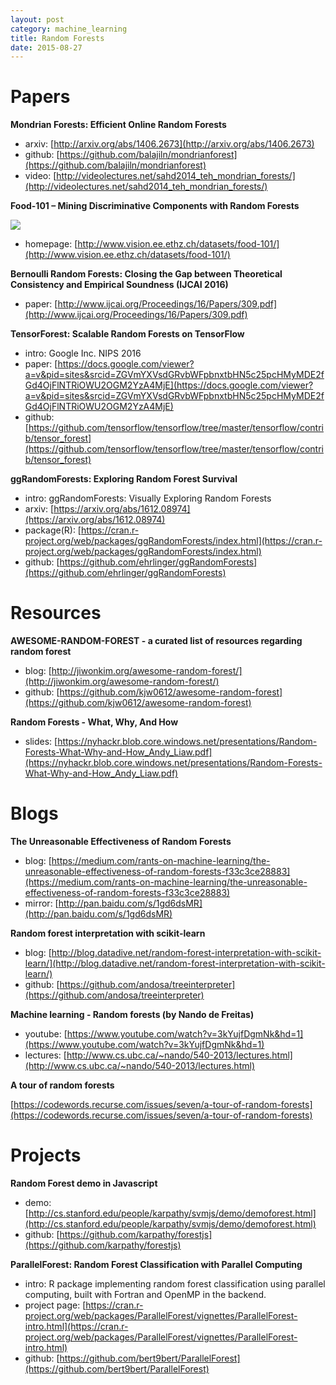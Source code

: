 ```yaml
---
layout: post
category: machine_learning
title: Random Forests
date: 2015-08-27
---
```


# Papers

**Mondrian Forests: Efficient Online Random Forests**

- arxiv: [http://arxiv.org/abs/1406.2673](http://arxiv.org/abs/1406.2673)
- github: [https://github.com/balajiln/mondrianforest](https://github.com/balajiln/mondrianforest)
- video: [http://videolectures.net/sahd2014_teh_mondrian_forests/](http://videolectures.net/sahd2014_teh_mondrian_forests/)

**Food-101 – Mining Discriminative Components with Random Forests**

![](http://www.vision.ee.ethz.ch/datasets/food-101/static/img/rf-comp-mining.png)

- homepage: [http://www.vision.ee.ethz.ch/datasets/food-101/](http://www.vision.ee.ethz.ch/datasets/food-101/)

**Bernoulli Random Forests: Closing the Gap between Theoretical Consistency and Empirical Soundness (IJCAI 2016)**

- paper: [http://www.ijcai.org/Proceedings/16/Papers/309.pdf](http://www.ijcai.org/Proceedings/16/Papers/309.pdf)

**TensorForest: Scalable Random Forests on TensorFlow**

- intro: Google Inc. NIPS 2016
- paper: [https://docs.google.com/viewer?a=v&pid=sites&srcid=ZGVmYXVsdGRvbWFpbnxtbHN5c25pcHMyMDE2fGd4OjFlNTRiOWU2OGM2YzA4MjE](https://docs.google.com/viewer?a=v&pid=sites&srcid=ZGVmYXVsdGRvbWFpbnxtbHN5c25pcHMyMDE2fGd4OjFlNTRiOWU2OGM2YzA4MjE)
- github: [https://github.com/tensorflow/tensorflow/tree/master/tensorflow/contrib/tensor_forest](https://github.com/tensorflow/tensorflow/tree/master/tensorflow/contrib/tensor_forest)

**ggRandomForests: Exploring Random Forest Survival**

- intro: ggRandomForests: Visually Exploring Random Forests
- arxiv: [https://arxiv.org/abs/1612.08974](https://arxiv.org/abs/1612.08974)
- package(R): [https://cran.r-project.org/web/packages/ggRandomForests/index.html](https://cran.r-project.org/web/packages/ggRandomForests/index.html)
- github: [https://github.com/ehrlinger/ggRandomForests](https://github.com/ehrlinger/ggRandomForests)

# Resources

**AWESOME-RANDOM-FOREST - a curated list of resources regarding random forest**

- blog: [http://jiwonkim.org/awesome-random-forest/](http://jiwonkim.org/awesome-random-forest/)
- github: [https://github.com/kjw0612/awesome-random-forest](https://github.com/kjw0612/awesome-random-forest)

**Random Forests - What, Why, And How**

- slides: [https://nyhackr.blob.core.windows.net/presentations/Random-Forests-What-Why-and-How_Andy_Liaw.pdf](https://nyhackr.blob.core.windows.net/presentations/Random-Forests-What-Why-and-How_Andy_Liaw.pdf)

# Blogs

**The Unreasonable Effectiveness of Random Forests**

- blog: [https://medium.com/rants-on-machine-learning/the-unreasonable-effectiveness-of-random-forests-f33c3ce28883](https://medium.com/rants-on-machine-learning/the-unreasonable-effectiveness-of-random-forests-f33c3ce28883)
- mirror: [http://pan.baidu.com/s/1gd6dsMR](http://pan.baidu.com/s/1gd6dsMR)

**Random forest interpretation with scikit-learn**

- blog: [http://blog.datadive.net/random-forest-interpretation-with-scikit-learn/](http://blog.datadive.net/random-forest-interpretation-with-scikit-learn/)
- github: [https://github.com/andosa/treeinterpreter](https://github.com/andosa/treeinterpreter)

**Machine learning - Random forests (by Nando de Freitas)**

- youtube: [https://www.youtube.com/watch?v=3kYujfDgmNk&hd=1](https://www.youtube.com/watch?v=3kYujfDgmNk&hd=1)
- lectures: [http://www.cs.ubc.ca/~nando/540-2013/lectures.html](http://www.cs.ubc.ca/~nando/540-2013/lectures.html)

**A tour of random forests**

[https://codewords.recurse.com/issues/seven/a-tour-of-random-forests](https://codewords.recurse.com/issues/seven/a-tour-of-random-forests)

# Projects

**Random Forest demo in Javascript**

- demo: [http://cs.stanford.edu/people/karpathy/svmjs/demo/demoforest.html](http://cs.stanford.edu/people/karpathy/svmjs/demo/demoforest.html)
- github: [https://github.com/karpathy/forestjs](https://github.com/karpathy/forestjs)

**ParallelForest: Random Forest Classification with Parallel Computing**

- intro: R package implementing random forest classification using parallel computing, built with Fortran and OpenMP in the backend.
- project page: [https://cran.r-project.org/web/packages/ParallelForest/vignettes/ParallelForest-intro.html](https://cran.r-project.org/web/packages/ParallelForest/vignettes/ParallelForest-intro.html)
- github: [https://github.com/bert9bert/ParallelForest](https://github.com/bert9bert/ParallelForest)
